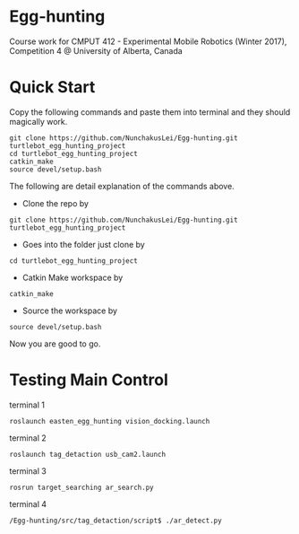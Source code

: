 # Egg-hunting
Course work for CMPUT 412 - Experimental Mobile Robotics (Winter 2017), Competition 4 @ University of Alberta, Canada 

# Quick Start

Copy the following commands and paste them into terminal and they should magically work.
```
git clone https://github.com/NunchakusLei/Egg-hunting.git turtlebot_egg_hunting_project
cd turtlebot_egg_hunting_project
catkin_make
source devel/setup.bash
```

The following are detail explanation of the commands above.

- Clone the repo by
```
git clone https://github.com/NunchakusLei/Egg-hunting.git turtlebot_egg_hunting_project
```

- Goes into the folder just clone by
```
cd turtlebot_egg_hunting_project
```

- Catkin Make workspace by
```
catkin_make
```

- Source the workspace by
```
source devel/setup.bash
```

Now you are good to go.

# Testing Main Control

terminal 1
```
roslaunch easten_egg_hunting vision_docking.launch 
```

terminal 2
```
roslaunch tag_detaction usb_cam2.launch 
```

terminal 3
```
rosrun target_searching ar_search.py 
```

terminal 4
```
/Egg-hunting/src/tag_detaction/script$ ./ar_detect.py 
```



